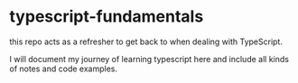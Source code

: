 # typescript-fundamentals

this repo acts as a refresher to get back to when dealing with TypeScript. 

I will document my journey of learning typescript here and include all kinds of notes and code examples. 

